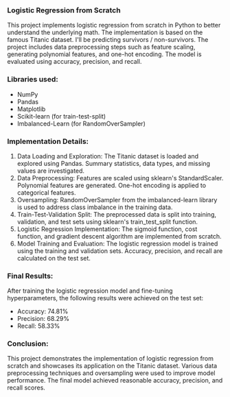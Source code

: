### Logistic Regression from Scratch
This project implements logistic regression from scratch in Python to better understand the underlying math. The implementation is based on the famous Titanic dataset. I'll be predicting survivors / non-survivors. The project includes data preprocessing steps such as feature scaling, generating polynomial features, and one-hot encoding. The model is evaluated using accuracy, precision, and recall.  

### Libraries used:
- NumPy
- Pandas
- Matplotlib
- Scikit-learn (for train-test-split)
- Imbalanced-Learn (for RandomOverSampler)

### Implementation Details:
1. Data Loading and Exploration: The Titanic dataset is loaded and explored using Pandas. Summary statistics, data types, and missing values are investigated.
2. Data Preprocessing: Features are scaled using sklearn's StandardScaler. Polynomial features are generated. One-hot encoding is applied to categorical features.
3. Oversampling: RandomOverSampler from the imbalanced-learn library is used to address class imbalance in the training data.
4. Train-Test-Validation Split: The preprocessed data is split into training, validation, and test sets using sklearn's train_test_split function.
6. Logistic Regression Implementation: The sigmoid function, cost function, and gradient descent algorithm are implemented from scratch.
7. Model Training and Evaluation: The logistic regression model is trained using the training and validation sets. Accuracy, precision, and recall are calculated on the test set.

### Final Results:  
After training the logistic regression model and fine-tuning hyperparameters, the following results were achieved on the test set:  
- Accuracy: 74.81%  
- Precision: 68.29%  
- Recall: 58.33%  

### Conclusion:  
This project demonstrates the implementation of logistic regression from scratch and showcases its application on the Titanic dataset. Various data preprocessing techniques and oversampling were used to improve model performance. The final model achieved reasonable accuracy, precision, and recall scores.
